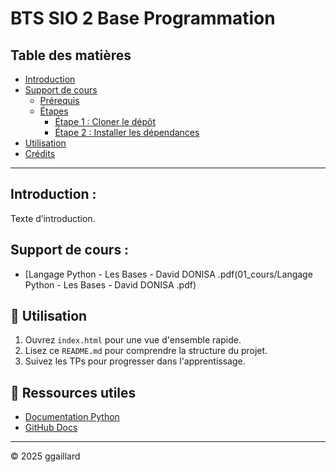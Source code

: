 # BTS SIO 2 Base Programmation

## Table des matières
- [Introduction](#introduction)
- [Support de cours](#Support-de-cours)
  - [Prérequis](#prérequis)
  - [Étapes](#étapes)
    - [Étape 1 : Cloner le dépôt](#étape-1--cloner-le-dépôt)
    - [Étape 2 : Installer les dépendances](#étape-2--installer-les-dépendances)
- [Utilisation](#utilisation)
- [Crédits](#crédits)

---

## Introduction :
Texte d’introduction.

## Support de cours :

- [Langage Python - Les Bases - David DONISA   .pdf(01_cours/Langage Python - Les Bases - David DONISA   .pdf)

## 🚀 Utilisation

1. Ouvrez `index.html` pour une vue d'ensemble rapide.
2. Lisez ce `README.md` pour comprendre la structure du projet.
3. Suivez les TPs pour progresser dans l'apprentissage.

## 🔗 Ressources utiles

- [Documentation Python](https://docs.python.org/fr/3/)
- [GitHub Docs](https://docs.github.com/fr)

---

© 2025 ggaillard
